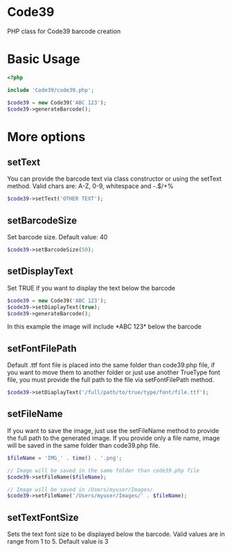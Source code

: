 # Code39
PHP class for Code39 barcode creation 

# Basic Usage

```PHP
<?php

include 'Code39/code39.php';

$code39 = new Code39('ABC 123');
$code39->generateBarcode();
```

# More options

## setText
You can provide the barcode text via class constructor or using the setText method.
Valid chars are: A-Z, 0-9, whitespace and -.$/+%

```PHP
$code39->setText('OTHER TEXT');
```

## setBarcodeSize
Set barcode size. Default value: 40

```PHP
$code39->setBarcodeSize(50);
```

## setDisplayText
Set TRUE if you want to display the text below the barcode

```PHP
$code39 = new Code39('ABC 123');
$code39->setDiaplayText(true);
$code39->generateBarcode();
```
In this example the image will include \*ABC 123\* below the barcode

## setFontFilePath
Default .ttf font file is placed into the same folder than code39.php file, if you want to move them to another folder or just use another TrueType font file, you must provide the full path to the file via setFontFilePath method. 

```PHP
$code39->setDiaplayText('/full/path/to/true/type/font/file.ttf');
```

## setFileName
If you want to save the image, just use the setFileName method to provide the full path to the generated image. If you provide only a file name, image will be saved in the same folder than code39.php file.

```PHP
$fileName = 'IMG_' . time() . '.png';

// Image will be saved in the same folder than code39.php file 
$code39->setFileName($fileName);

// Image will be saved in /Users/myuser/Images/
$code39->setFileName('/Users/myuser/Images/' . $fileName);
```

## setTextFontSize
Sets the text font size to be displayed below the barcode.
Valid values are in range from 1 to 5. Default value is 3
